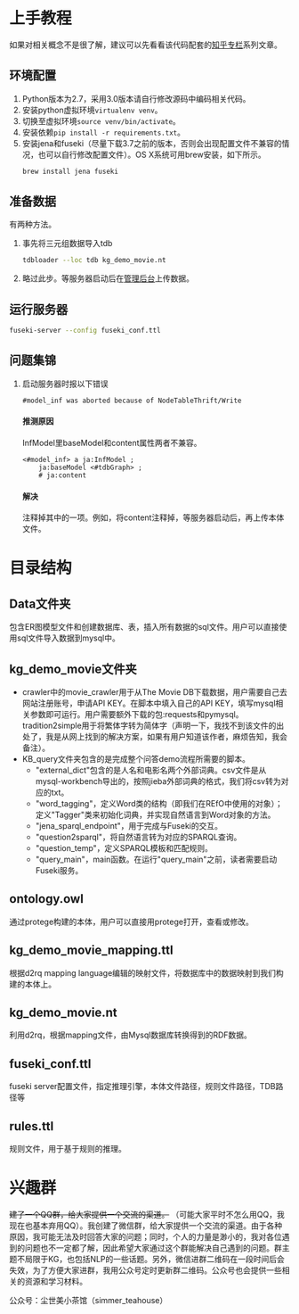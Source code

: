 # 上手教程
如果对相关概念不是很了解，建议可以先看看该代码配套的[知乎专栏](https://zhuanlan.zhihu.com/knowledgegraph)系列文章。

## 环境配置
1. Python版本为2.7，采用3.0版本请自行修改源码中编码相关代码。
2. 安装python虚拟环境`virtualenv venv`。
3. 切换至虚拟环境`source venv/bin/activate`。
4. 安装依赖`pip install -r requirements.txt`。
5. 安装jena和fuseki（尽量下载3.7之前的版本，否则会出现配置文件不兼容的情况，也可以自行修改配置文件）。OS X系统可用brew安装，如下所示。
    ```bash
    brew install jena fuseki
    ```

## 准备数据
有两种方法。
1. 事先将三元组数据导入tdb
    ```bash
    tdbloader --loc tdb kg_demo_movie.nt
    ```

2. 略过此步。等服务器启动后在[管理后台](localhost:3030)上传数据。

## 运行服务器
```bash
fuseki-server --config fuseki_conf.ttl
```

## 问题集锦
1. 启动服务器时报以下错误
    ```code
    #model_inf was aborted because of NodeTableThrift/Write
    ```
    #### 推测原因
    InfModel里baseModel和content属性两者不兼容。
    ```code
    <#model_inf> a ja:InfModel ;
        ja:baseModel <#tdbGraph> ;
        # ja:content
    ```
   #### 解决
   注释掉其中的一项。例如，将content注释掉，等服务器启动后，再上传本体文件。

# 目录结构
## Data文件夹
包含ER图模型文件和创建数据库、表，插入所有数据的sql文件。用户可以直接使用sql文件导入数据到mysql中。

## kg\_demo_movie文件夹
- crawler中的movie_crawler用于从The Movie DB下载数据，用户需要自己去网站注册账号，申请API KEY。在脚本中填入自己的API KEY，填写mysql相关参数即可运行。用户需要额外下载的包:requests和pymysql。tradition2simple用于将繁体字转为简体字（声明一下，我找不到该文件的出处了，我是从网上找到的解决方案，如果有用户知道该作者，麻烦告知，我会备注）。
- KB_query文件夹包含的是完成整个问答demo流程所需要的脚本。
	-  "external_dict"包含的是人名和电影名两个外部词典。csv文件是从mysql-workbench导出的，按照jieba外部词典的格式，我们将csv转为对应的txt。
	-  "word_tagging"，定义Word类的结构（即我们在REfO中使用的对象）；定义"Tagger"类来初始化词典，并实现自然语言到Word对象的方法。
	-  "jena\_sparql_endpoint"，用于完成与Fuseki的交互。
	-  "question2sparql"，将自然语言转为对应的SPARQL查询。
	-  "question_temp"，定义SPARQL模板和匹配规则。
	-  "query\_main"，main函数。在运行"query_main"之前，读者需要启动Fuseki服务。

## ontology.owl
通过protege构建的本体，用户可以直接用protege打开，查看或修改。

## kg\_demo\_movie_mapping.ttl
根据d2rq mapping language编辑的映射文件，将数据库中的数据映射到我们构建的本体上。

## kg\_demo_movie.nt
利用d2rq，根据mapping文件，由Mysql数据库转换得到的RDF数据。

## fuseki_conf.ttl
fuseki server配置文件，指定推理引擎，本体文件路径，规则文件路径，TDB路径等

## rules.ttl
规则文件，用于基于规则的推理。

# 兴趣群

~~建了一个QQ群，给大家提供一个交流的渠道。~~   （可能大家平时不怎么用QQ，我现在也基本弃用QQ）。我创建了微信群，给大家提供一个交流的渠道。由于各种原因，我可能无法及时回答大家的问题；同时，个人的力量是渺小的，我对各位遇到的问题也不一定都了解，因此希望大家通过这个群能解决自己遇到的问题。群主题不局限于KG，也包括NLP的一些话题。另外，微信进群二维码在一段时间后会失效，为了方便大家进群，我用公众号定时更新群二维码。公众号也会提供一些相关的资源和学习材料。

公众号：尘世美小茶馆（simmer_teahouse）

